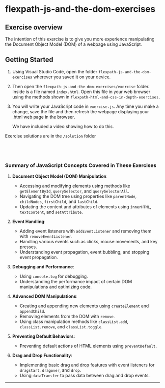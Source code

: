 
# flexpath-js-and-the-dom-exercises

## Exercise overview

The intention of this exercise is to give you more experience manipulating 
the Document Object Model (DOM) of a webpage using JavaScript.

## Getting Started


1. Using Visual Studio Code, open the folder `flexpath-js-and-the-dom-exercises` 
   wherever you saved it on your device. 
2. Then open the `flexpath-js-and-the-dom-exercises/exercise` folder. 
   Inside is a file named `index.html`. Open this file in your web browser
   using the methods shown in `flexpath-html-and-css-in-depth-exercises`.
3. You will write your JavaScript code in `exercise.js`. Any time you make a 
   change, save the file and then refresh the webpage displaying your .html web
   page in the browser.
   
   We have included a video showing how to do this.


Exercise solutions are in the `/solution` folder

&nbsp;
---

### Summary of JavaScript Concepts Covered in These Exercises

1. **Document Object Model (DOM) Manipulation**:
    
    - Accessing and modifying elements using methods like `getElementById`, `querySelector`, and `querySelectorAll`.
    - Navigating the DOM tree using properties like `parentNode`, `childNodes`, `firstChild`, and `lastChild`.
    - Updating the content and attributes of elements using `innerHTML`, `textContent`, and `setAttribute`.
2. **Event Handling**:
    
    - Adding event listeners with `addEventListener` and removing them with `removeEventListener`.
    - Handling various events such as clicks, mouse movements, and key presses.
    - Understanding event propagation, event bubbling, and stopping event propagation.
3. **Debugging and Performance**:
    
    - Using `console.log` for debugging.
    - Understanding the performance impact of certain DOM manipulations and optimizing code.
4. **Advanced DOM Manipulations**:
    
    - Creating and appending new elements using `createElement` and `appendChild`.
    - Removing elements from the DOM with `remove`.
    - Using class manipulation methods like `classList.add`, `classList.remove`, and `classList.toggle`.
5. **Preventing Default Behaviors**:
    
    - Preventing default actions of HTML elements using `preventDefault`.
6. **Drag and Drop Functionality**:
    
    - Implementing basic drag and drop features with event listeners for `dragstart`, `dragover`, and `drop`.
    - Using `dataTransfer` to pass data between drag and drop events.

---
